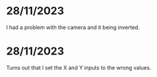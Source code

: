 # 28/11/2023

I had a problem with the camera and it being inverted.

# 28/11/2023

Turns out that I set the X and Y inputs to the wrong values.

